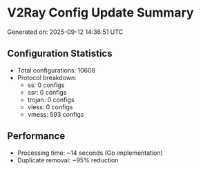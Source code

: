 # V2Ray Config Update Summary
Generated on: 2025-09-12 14:36:51 UTC

## Configuration Statistics
- Total configurations: 10608
- Protocol breakdown:
  - ss: 0 configs
  - ssr: 0 configs
  - trojan: 0 configs
  - vless: 0 configs
  - vmess: 593 configs

## Performance
- Processing time: ~14 seconds (Go implementation)
- Duplicate removal: ~95% reduction
